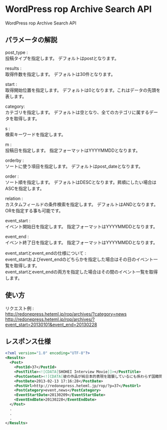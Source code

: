 WordPress rop Archive Search API
=========

WordPress rop Archive Search API


パラメータの解説
----------------

post_type :  
    投稿タイプを指定します。
    デフォルトはpostとなります。

results :  
    取得件数を指定します。
    デフォルトは30件となります。

start :  
    取得開始位置を指定します。
    デフォルトは0となります。これはデータの先頭を表します。

category:  
    カテゴリを指定します。
    デフォルトは空となり、全てのカテゴリに属するデータを取得します。

s :  
    検索キーワードを指定します。

m :  
    投稿日を指定します。
    指定フォーマットはYYYYMMDDとなります。

orderby :  
    ソートに使う項目を指定します。
    デフォルトはpost_dateとなります。

order :  
    ソート順を指定します。
    デフォルトはDESCとなります。昇順にしたい場合はASCを指定します。

relation :  
    カスタムフィールドの条件検索を指定します。
    デフォルトはANDとなります。ORを指定する事も可能です。

event_start :  
    イベント開始日を指定します。
    指定フォーマットはYYYYMMDDとなります。

event_end :  
    イベント終了日を指定します。
    指定フォーマットはYYYYMMDDとなります。

event_startとevent_endの仕様について :  
    event_startおよびevent_endのどちらかを指定した場合はその日のイベント一覧を取得します。  
    event_startとevent_endの両方を指定した場合はその間のイベント一覧を取得します。


使い方
----------------

リクエスト例 :  
http://redonepress.heteml.jp/rop/archives/?category=news  
http://redonepress.heteml.jp/rop/archives/?event_start=20130101&event_end=20130228


レスポンス仕様
----------------

```xml
<?xml version="1.0" encoding="UTF-8"?>
<Results>
  <Post>
    <PostId>37</PostId>
    <PostTitle><![CDATA[SHOHEI Interview Movie]]></PostTitle>
    <PostContent><![CDATA[彼の作品が純日本的表現を踏襲しているにも係わらず国籍問わず受け入れられる理由が説明されていて...]]></PostContent>
    <PostDate>2013-02-13 17:16:28</PostDate>
    <PostUrl>http://redonepress.heteml.jp/rop/?p=37</PostUrl>
    <PostCategory>event,news</PostCategory>
    <EventStartDate>20130209</EventStartDate>
    <EventEndDate>20130228</EventEndDate>
  </Post>
  .
  .
  .
</Results>
```
